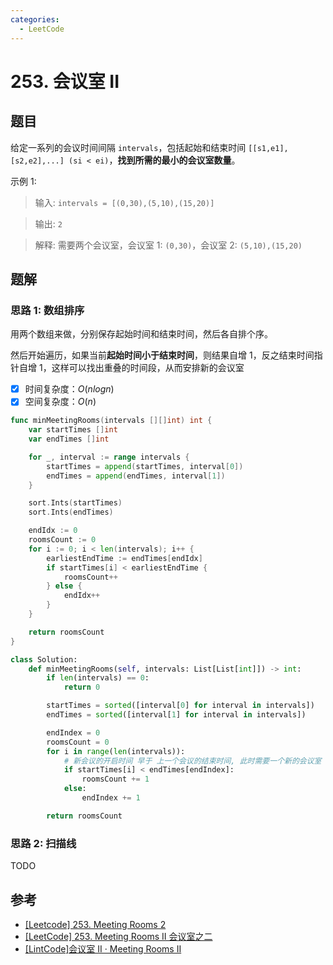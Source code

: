 ```yaml
---
categories:
  - LeetCode
---
```


# 253. 会议室 II

## 题目

给定一系列的会议时间间隔 `intervals`，包括起始和结束时间 `[[s1,e1],[s2,e2],...] (si < ei)`，**找到所需的最小的会议室数量**。

示例 1:

> 输入: `intervals = [(0,30),(5,10),(15,20)]`

> 输出: `2`

> 解释: 需要两个会议室，会议室 1: `(0,30)`，会议室 2: `(5,10),(15,20)`

## 题解

### 思路 1: 数组排序

用两个数组来做，分别保存起始时间和结束时间，然后各自排个序。

然后开始遍历，如果当前**起始时间小于结束时间**，则结果自增 1，反之结束时间指针自增 1，这样可以找出重叠的时间段，从而安排新的会议室

- [x] 时间复杂度：$O(nlogn)$
- [x] 空间复杂度：$O(n)$

```go title="Go"
func minMeetingRooms(intervals [][]int) int {
    var startTimes []int
    var endTimes []int

    for _, interval := range intervals {
        startTimes = append(startTimes, interval[0])
        endTimes = append(endTimes, interval[1])
    }

    sort.Ints(startTimes)
    sort.Ints(endTimes)

    endIdx := 0
    roomsCount := 0
    for i := 0; i < len(intervals); i++ {
        earliestEndTime := endTimes[endIdx]
        if startTimes[i] < earliestEndTime {
            roomsCount++
        } else {
            endIdx++
        }
    }

    return roomsCount
}
```

```py title="Python"
class Solution:
    def minMeetingRooms(self, intervals: List[List[int]]) -> int:
        if len(intervals) == 0:
            return 0

        startTimes = sorted([interval[0] for interval in intervals])
        endTimes = sorted([interval[1] for interval in intervals])

        endIndex = 0
        roomsCount = 0
        for i in range(len(intervals)):
            # 新会议的开启时间 早于 上一个会议的结束时间, 此时需要一个新的会议室
            if startTimes[i] < endTimes[endIndex]:
                roomsCount += 1
            else:
                endIndex += 1

        return roomsCount
```

### 思路 2: 扫描线

TODO


## 参考
- [[Leetcode] 253. Meeting Rooms 2](https://medium.com/@william31525/leetcode-253-meeting-rooms-2-46ed0336b9da)
- [[LeetCode] 253. Meeting Rooms II 会议室之二](https://www.cnblogs.com/grandyang/p/5244720.html)
- [[LintCode]会议室 II · Meeting Rooms II](https://www.jiuzhang.com/solution/meeting-rooms-ii/)

